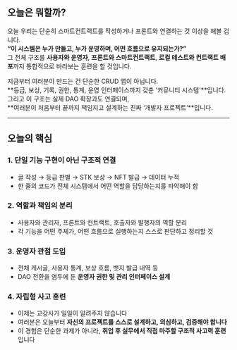 ## 오늘은 뭐할까?

오늘 우리는 단순히 스마트컨트랙트를 작성하거나 프론트와 연결하는 것 이상을 해볼 겁니다.  
**“이 시스템은 누가 만들고, 누가 운영하며, 어떤 흐름으로 유지되는가?”**  
그 전체 구조를 **사용자와 운영자**, **프론트와 스마트컨트랙트**, **로컬 테스트와 컨트랙트 배포**까지 통합적으로 바라보는 훈련을 할 것입니다.

지금부터 여러분이 만드는 건 단순한 CRUD 앱이 아닙니다.  
**등급, 보상, 기록, 권한, 통계, 운영 인터페이스까지 갖춘 '커뮤니티 시스템'**입니다.  
그리고 이 구조는 실제 DAO 확장과도 연결되며,  
**여러분이 처음부터 끝까지 책임지고 설계하는 진짜 ‘개발자 프로젝트’**입니다.

---

## 오늘의 핵심

### 1. **단일 기능 구현이 아닌 구조적 연결**

- 글 작성 → 등급 판별 → STK 보상 → NFT 발급 → 데이터 누적
- 한 줄의 코드가 전체 시스템에서 어떤 역할을 담당하는지를 파악해야 함

### 2. **역할과 책임의 분리**

- 사용자와 관리자, 프론트와 컨트랙트, 호출자와 발행자의 역할 분리
- 각 기능을 어떤 주체가, 어떤 흐름으로 실행하는지 스스로 판단하고 정리할 것

### 3. **운영자 관점 도입**

- 전체 게시글, 사용자 통계, 보상 흐름, 뱃지 발급 내역 등
- DAO 전환을 염두에 둔 **운영자 권한 및 관리 인터페이스 설계**

### 4. **자립형 사고 훈련**

- 이제는 교강사가 일일이 알려주지 않습니다
- 여러분은 오늘부터 **자신의 프로젝트를 스스로 설계하고, 의심하고, 검증해야 합니다**
- 이 경험은 단순한 과제가 아니라, **취업 후 실무에서 직접 마주할 구조적 사고력 훈련**입니다
